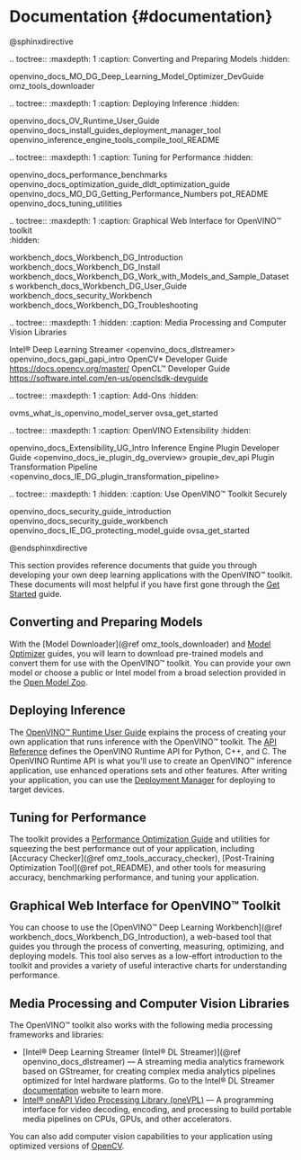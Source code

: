# Documentation {#documentation}

@sphinxdirective

.. toctree::
   :maxdepth: 1
   :caption: Converting and Preparing Models
   :hidden:

   openvino_docs_MO_DG_Deep_Learning_Model_Optimizer_DevGuide
   omz_tools_downloader


.. toctree::
   :maxdepth: 1
   :caption: Deploying Inference
   :hidden:

   openvino_docs_OV_Runtime_User_Guide
   openvino_docs_install_guides_deployment_manager_tool
   openvino_inference_engine_tools_compile_tool_README


.. toctree::
   :maxdepth: 1
   :caption: Tuning for Performance
   :hidden:

   openvino_docs_performance_benchmarks
   openvino_docs_optimization_guide_dldt_optimization_guide
   openvino_docs_MO_DG_Getting_Performance_Numbers
   pot_README
   openvino_docs_tuning_utilities


.. toctree::
   :maxdepth: 1
   :caption: Graphical Web Interface for OpenVINO™ toolkit  
   :hidden:

   workbench_docs_Workbench_DG_Introduction
   workbench_docs_Workbench_DG_Install
   workbench_docs_Workbench_DG_Work_with_Models_and_Sample_Datasets
   workbench_docs_Workbench_DG_User_Guide
   workbench_docs_security_Workbench
   workbench_docs_Workbench_DG_Troubleshooting

.. toctree::
   :maxdepth: 1
   :hidden:
   :caption: Media Processing and Computer Vision Libraries

   Intel® Deep Learning Streamer <openvino_docs_dlstreamer>
   openvino_docs_gapi_gapi_intro
   OpenCV* Developer Guide <https://docs.opencv.org/master/>
   OpenCL™ Developer Guide <https://software.intel.com/en-us/openclsdk-devguide>   

.. toctree::
   :maxdepth: 1
   :caption: Add-Ons
   :hidden:

   ovms_what_is_openvino_model_server
   ovsa_get_started

.. toctree::
   :maxdepth: 1
   :caption: OpenVINO Extensibility
   :hidden:

   openvino_docs_Extensibility_UG_Intro
   Inference Engine Plugin Developer Guide <openvino_docs_ie_plugin_dg_overview>
   groupie_dev_api
   Plugin Transformation Pipeline <openvino_docs_IE_DG_plugin_transformation_pipeline>
   
.. toctree::
   :maxdepth: 1
   :hidden:
   :caption: Use OpenVINO™ Toolkit Securely
   
   openvino_docs_security_guide_introduction
   openvino_docs_security_guide_workbench
   openvino_docs_IE_DG_protecting_model_guide
   ovsa_get_started

@endsphinxdirective

This section provides reference documents that guide you through developing your own deep learning applications with the OpenVINO™ toolkit. These documents will most helpful if you have first gone through the [Get Started](get_started.md) guide.

## Converting and Preparing Models
With the [Model Downloader](@ref omz_tools_downloader) and [Model Optimizer](MO_DG/Deep_Learning_Model_Optimizer_DevGuide.md) guides, you will learn to download pre-trained models and convert them for use with the OpenVINO™ toolkit. You can provide your own model or choose a public or Intel model from a broad selection provided in the [Open Model Zoo](model_zoo.md).

## Deploying Inference
The [OpenVINO™ Runtime User Guide](OV_Runtime_UG/openvino_intro.md) explains the process of creating your own application that runs inference with the OpenVINO™ toolkit. The [API Reference](./api_references.html) defines the OpenVINO Runtime API for Python, C++, and C. The OpenVINO Runtime API is what you'll use to create an OpenVINO™ inference application, use enhanced operations sets and other features. After writing your application, you can use the [Deployment Manager](install_guides/deployment-manager-tool.md) for deploying to target devices.

## Tuning for Performance
The toolkit provides a [Performance Optimization Guide](optimization_guide/dldt_optimization_guide.md) and utilities for squeezing the best performance out of your application, including [Accuracy Checker](@ref omz_tools_accuracy_checker), [Post-Training Optimization Tool](@ref pot_README), and other tools for measuring accuracy, benchmarking performance, and tuning your application.

## Graphical Web Interface for OpenVINO™ Toolkit
You can choose to use the [OpenVINO™ Deep Learning Workbench](@ref workbench_docs_Workbench_DG_Introduction), a web-based tool that guides you through the process of converting, measuring, optimizing, and deploying models. This tool also serves as a low-effort introduction to the toolkit and provides a variety of useful interactive charts for understanding performance.

## Media Processing and Computer Vision Libraries

The OpenVINO™ toolkit also works with the following media processing frameworks and libraries:

* [Intel® Deep Learning Streamer (Intel® DL Streamer)](@ref openvino_docs_dlstreamer) — A streaming media analytics framework based on GStreamer, for creating complex media analytics pipelines optimized for Intel hardware platforms. Go to the Intel® DL Streamer [documentation](https://dlstreamer.github.io/) website to learn more.
* [Intel® oneAPI Video Processing Library (oneVPL)](https://www.intel.com/content/www/us/en/develop/documentation/oneapi-programming-guide/top/api-based-programming/intel-oneapi-video-processing-library-onevpl.html) — A programming interface for video decoding, encoding, and processing to build portable media pipelines on CPUs, GPUs, and other accelerators.

You can also add computer vision capabilities to your application using optimized versions of [OpenCV](https://opencv.org/).

